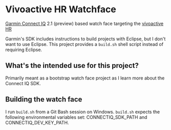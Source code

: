 # Vivoactive HR Watchface
[Garmin Connect IQ](http://developer.garmin.com/connect-iq/overview) 2.1 (preview) based watch face targeting the [vívoactive HR](https://forums.garmin.com/forumdisplay.php?584-vivoactive-HR)

Garmin's SDK includes instructions to build projects with Eclipse, but I don't want to use Eclipse. This project provides a `build.sh` shell script instead of requiring Eclipse.

## What's the intended use for this project?
Primarily meant as a bootstrap watch face project as I learn more about the Connect IQ SDK.

## Building the watch face
I run `build.sh` from a Git Bash session on Windows. `build.sh` expects the following environmental variables set: CONNECTIQ_SDK_PATH and CONNECTIQ_DEV_KEY_PATH.
